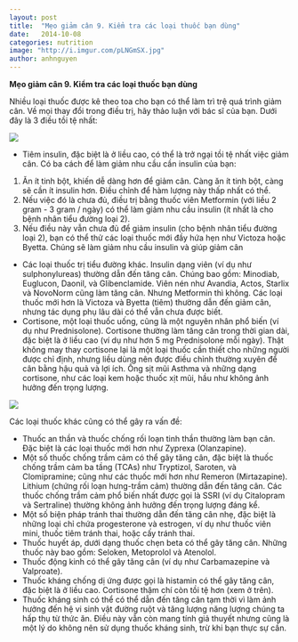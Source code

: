 ```yaml
---
layout: post
title:  "Mẹo giảm cân 9. Kiểm tra các loại thuốc bạn dùng"
date:   2014-10-08
categories: nutrition
image: "http://i.imgur.com/pLNGmSX.jpg"
author: anhnguyen
---
```


**Mẹo giảm cân 9. Kiểm tra các loại thuốc bạn dùng**

Nhiều loại thuốc được kê theo toa cho bạn có thể làm trì trệ quá trình giảm cân. Về mọi thay đổi trong điều trị, hãy thảo luận với bác sĩ của bạn. Dưới đây là 3 điều tồi tệ nhất:

![](http://i.imgur.com/oQa7nOM.jpg)

- Tiêm insulin, đặc biệt là ở liều cao, có thể là trở ngại tồi tệ nhất việc giảm cân. Có ba cách để làm giảm nhu cầu cần insulin của bạn: 

1. Ăn ít tinh bột, khiến dễ dàng hơn để giảm cân. Càng ăn ít tinh bột, càng sẽ cần ít insulin hơn. Điều chỉnh để hàm lượng này thấp nhất có thể. 
2. Nếu việc đó là chưa đủ, điều trị bằng thuốc viên Metformin (với liều 2 gram - 3 gram / ngày) có thể làm giảm nhu cầu insulin (ít nhất là cho bệnh nhân tiểu đường loại 2). 
3. Nếu điều này vẫn chưa đủ để giảm insulin (cho bệnh nhân tiểu đường loại 2), bạn có thể thử các loại thuốc mới đầy hứa hẹn như Victoza hoặc Byetta. Chúng sẽ làm giảm nhu cầu insulin và giúp giảm cân

- Các loại thuốc trị tiểu đường khác. Insulin dạng viên (ví dụ như sulphonylureas) thường dẫn đến tăng cân. Chúng bao gồm: Minodiab, Euglucon, Daonil, và Glibenclamide. Viên nén như Avandia, Actos, Starlix và NovoNorm cũng làm tăng cân. Nhưng Metformin thì không. Các loại thuốc mới hơn là Victoza và Byetta (tiêm) thường dẫn đến giảm cân, nhưng tác dụng phụ lâu dài có thể vẫn chưa được biết. 
- Cortisone, một loại thuốc uống, cũng là một nguyên nhân phổ biến (ví dụ như Prednisolone). Cortisone thường làm tăng cân trong thời gian dài, đặc biệt là ở liều cao (ví dụ như hơn 5 mg Prednisolone mỗi ngày). Thật không may thay cortisone lại là một loại thuốc cần thiết cho những người được chỉ định, nhưng liều dùng nên được điều chỉnh thường xuyên để cân bằng hậu quả và lợi ích. Ống sịt mũi Asthma và những dạng cortisone, như các loại kem hoặc thuốc xịt mũi, hầu như không ảnh hưởng đến trọng lượng. 

![](http://i.imgur.com/TAKQjOo.jpg)

Các loại thuốc khác cũng có thể gây ra vấn đề:

- Thuốc an thần và thuốc chống rối loạn tinh thần thường làm bạn cân. Đặc biệt là các loại thuốc mới hơn như Zyprexa (Olanzapine). 
- Một số thuốc chống trầm cảm có thể gây tăng cân, đặc biệt là thuốc chống trầm cảm ba tầng (TCAs) như Tryptizol, Saroten, và Clomipramine; cũng như các thuốc mới hơn như Remeron (Mirtazapine). Lithium (chứng rối loạn hưng-trầm cảm) thường dẫn đến tăng cân. Các thuốc chống trầm cảm phổ biến nhất được gọi là SSRI (ví dụ Citalopram và Sertraline) thường không ảnh hưởng đến trọng lượng đáng kể. 
- Một số biện pháp tránh thai thường dẫn đến tăng cân nhẹ, đặc biệt là những loại chỉ chứa progesterone và estrogen, ví dụ như thuốc viên mini, thuốc tiêm tránh thai, hoặc cấy tránh thai. 
- Thuốc huyết áp, dưới dạng thuốc chẹn beta có thể gây tăng cân. Những thuốc này bao gồm: Seloken, Metoprolol và Atenolol. 
- Thuốc động kinh có thể gây tăng cân (ví dụ như Carbamazepine và Valproate). 
- Thuốc kháng chống dị ứng được gọi là histamin có thể gây tăng cân, đặc biệt là ở liều cao. Cortisone thậm chí còn tồi tệ hơn (xem ở trên). 
- Thuốc kháng sinh có thể có thể dẫn đến tăng cân tạm thời vì làm ảnh hưởng đến hệ vi sinh vật đường ruột và tăng lượng năng lượng chúng ta hấp thụ từ thức ăn. Điều này vẫn còn mang tính giả thuyết nhưng cũng là một lý do không nên sử dụng thuốc kháng sinh, trừ khi bạn thực sự cần.
